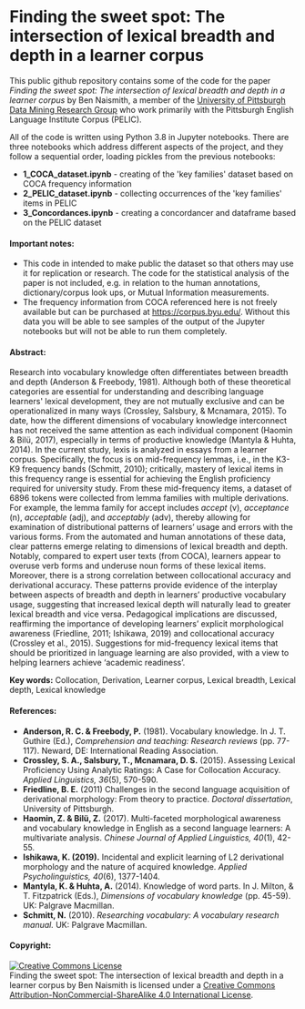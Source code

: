 <h1>Finding the sweet spot: The intersection of lexical breadth and depth in a learner corpus</h1>

This public github repository contains some of the code for the paper *Finding the sweet spot: The intersection of lexical breadth and depth in a learner corpus* by Ben Naismith, a member of the [University of Pittsburgh Data Mining Research Group](https://github.com/ELI-Data-Mining-Group) who work primarily with the Pittsburgh English Language Institute Corpus (PELIC).

All of the code is written using Python 3.8 in Jupyter notebooks. There are three notebooks which address different aspects of the project, and they follow a sequential order, loading pickles from the previous notebooks:  

  - **1_COCA_dataset.ipynb** - creating of the 'key families' dataset based on COCA frequency information
  - **2_PELIC_dataset.ipynb** - collecting occurrences of the 'key families' items in PELIC
  - **3_Concordances.ipynb** - creating a concordancer and dataframe based on the PELIC dataset

#### Important notes:
- This code in intended to make public the dataset so that others may use it for replication or research. The code for the statistical analysis of the paper is not included, e.g. in relation to the human annotations, dictionary/corpus look ups, or Mutual Information measurements.
- The frequency information from COCA referenced here is not freely available but can be purchased at https://corpus.byu.edu/. Without this data you will be able to see samples of the output of the Jupyter notebooks but will not be able to run them completely.

#### Abstract:
Research into vocabulary knowledge often differentiates between breadth and depth (Anderson & Freebody, 1981). Although both of these theoretical categories are essential for understanding and describing language learners' lexical development, they are not mutually exclusive and can be operationalized in many ways (Crossley, Salsbury, & Mcnamara, 2015). To date, how the different dimensions of vocabulary knowledge interconnect has not received the same attention as each individual component (Haomin & Bilü, 2017), especially in terms of productive knowledge (Mantyla & Huhta, 2014).
In the current study, lexis is analyzed in essays from a learner corpus. Specifically, the focus is on mid-frequency lemmas, i.e., in the K3-K9 frequency bands (Schmitt, 2010); critically, mastery of lexical items in this frequency range is essential for achieving the English proficiency required for university study. From these mid-frequency items, a dataset of 6896 tokens were collected from lemma families with multiple derivations. For example, the lemma family for accept includes _accept_ (v), _acceptance_ (n), _acceptable_ (adj), and _acceptably_ (adv), thereby allowing for examination of distributional patterns of learners’ usage and errors with the various forms.
From the automated and human annotations of these data, clear patterns emerge relating to dimensions of lexical breadth and depth. Notably, compared to expert user texts (from COCA), learners appear to overuse verb forms and underuse noun forms of these lexical items. Moreover,  there is a strong correlation between collocational accuracy and derivational accuracy. These patterns provide evidence of the interplay between aspects of breadth and depth in learners’ productive vocabulary usage, suggesting that increased lexical depth will naturally lead to greater lexical breadth and vice versa. Pedagogical implications are discussed, reaffirming the importance of developing learners’ explicit morphological awareness (Friedline, 2011; Ishikawa, 2019) and collocational accuracy (Crossley et al., 2015). Suggestions for mid-frequency lexical items that should be prioritized in language learning are also provided, with a view to helping learners achieve ‘academic readiness’.

**Key words:** Collocation, Derivation, Learner corpus, Lexical breadth, Lexical depth, Lexical knowledge


#### References:
- **Anderson, R. C. & Freebody, P.** (1981). Vocabulary knowledge. In J. T. Guthire (Ed.), *Comprehension and teaching: Research reviews* (pp. 77-117). Neward, DE: International Reading Association.  
- **Crossley, S. A., Salsbury, T., Mcnamara, D. S.** (2015). Assessing Lexical Proficiency Using Analytic Ratings: A Case for Collocation Accuracy. *Applied Linguistics, 36*(5), 570-590.  
- **Friedline, B. E.** (2011) Challenges in the second language acquisition of derivational morphology: From theory to practice. *Doctoral dissertation*, University of Pittsburgh.  
- **Haomin, Z. & Bilü, Z.** (2017). Multi-faceted morphological awareness and vocabulary knowledge in English as a second language learners: A multivariate analysis. *Chinese Journal of Applied Linguistics, 40*(1), 42-55.  
- **Ishikawa, K. (2019).** Incidental and explicit learning of L2 derivational morphology and the nature of acquired knowledge. *Applied Psycholinguistics, 40*(6), 1377-1404.  
- **Mantyla, K. & Huhta, A.** (2014). Knowledge of word parts. In J. Milton, & T. Fitzpatrick (Eds.), *Dimensions of vocabulary knowledge* (pp. 45-59). UK: Palgrave Macmillan.  
- **Schmitt, N.** (2010). *Researching vocabulary: A vocabulary research manual.* UK: Palgrave Macmillan.  

#### Copyright:
<a rel="license" href="http://creativecommons.org/licenses/by-nc-sa/4.0/"><img alt="Creative Commons License" style="border-width:0" src="https://i.creativecommons.org/l/by-nc-sa/4.0/88x31.png" /></a><br /><span xmlns:dct="http://purl.org/dc/terms/" property="dct:title">Finding the sweet spot: The intersection of lexical breadth and depth in a learner corpus</span> by <span xmlns:cc="http://creativecommons.org/ns#" property="cc:attributionName">Ben Naismith</span> is licensed under a <a rel="license" href="http://creativecommons.org/licenses/by-nc-sa/4.0/">Creative Commons Attribution-NonCommercial-ShareAlike 4.0 International License</a>.
